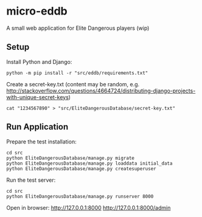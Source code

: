 # micro-eddb
A small web application for Elite Dangerous players (wip)

## Setup

Install Python and Django:

    python -m pip install -r "src/eddb/requirements.txt"

Create a secret-key.txt (content may be random, e.g. <http://stackoverflow.com/questions/4664724/distributing-django-projects-with-unique-secret-keys>)

    cat "1234567890" > "src/EliteDangerousDatabase/secret-key.txt"


## Run Application

Prepare the test installation:

    cd src
    python EliteDangerousDatabase/manage.py migrate
    python EliteDangerousDatabase/manage.py loaddata initial_data
    python EliteDangerousDatabase/manage.py createsuperuser

Run the test server:

    cd src
    python EliteDangerousDatabase/manage.py runserver 8000
    
Open in browser:
    http://127.0.0.1:8000
    http://127.0.0.1:8000/admin
